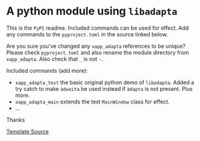 # A python module using `libadapta`

This is the `PyPI` readme. Included commands can be used for effect. Add
any commands to the `pyproject.toml` in the source linked below.

Are you sure you've changed any `xapp_adapta` references to be unique?
Please check `pyproject.toml` and also rename the module directory from
`xapp_adapta`. Also check that `_` is not `-`.

Included commands (add more):

- `xapp_adapta_test` the basic original python demo of `libadapta`. Added a try catch
  to make `àdwaita` be used instead if `àdapta` is not present. Plus more.
- `xapp_adapta_main` extends the test `MainWindow` class for effect.
- ...

Thanks

[Template Source](https://github.com/jackokring/mint-python-adapta)
